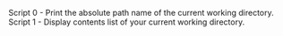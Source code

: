 Script 0 - Print the absolute path name of the current working directory. <br>
Script 1 - Display contents list of your current working directory. <br> 
